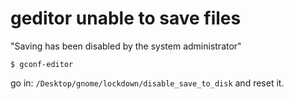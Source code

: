 # geditor unable to save files

"Saving has been disabled by the system administrator"

```
$ gconf-editor
```
go in: `/Desktop/gnome/lockdown/disable_save_to_disk` and reset it.
